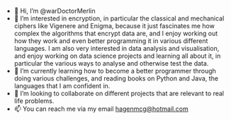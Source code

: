 - 👋 Hi, I’m @warDoctorMerlin
- 👀 I’m interested in encryption, in particular the classical and mechanical ciphers like Vigenere and Enigma, because it just fascinates me how complex the algorithms that
encrypt data are, and I enjoy working out how they work and even better programming it in various different languages. I am also very interested in data analysis and visualisation, and enjoy working on data science projects and learning all about it, in particular the various ways to analyse and otherwise test the data.
- 🌱 I’m currently learning how to become a better programmer through doing various challenges, and reading books on Python and Java, the languages that I am confident in. 
- 💞️ I’m looking to collaborate on different projects that are relevant to real life problems.
- 📫 You can reach me via my email hagenmcg@hotmail.com

<!---
warDoctorMerlin/warDoctorMerlin is a ✨ special ✨ repository because its `README.md` (this file) appears on your GitHub profile.
You can click the Preview link to take a look at your changes.
--->
